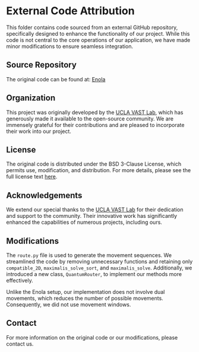 # External Code Attribution

This folder contains code sourced from an external GitHub repository, specifically designed to enhance the functionality of our project. While this code is not central to the core operations of our application, we have made minor modifications to ensure seamless integration.

## Source Repository
The original code can be found at:
[Enola](https://github.com/UCLA-VAST/Enola)

## Organization
This project was originally developed by the [UCLA VAST Lab](https://vast.cs.ucla.edu/), which has generously made it available to the open-source community. We are immensely grateful for their contributions and are pleased to incorporate their work into our project.

## License
The original code is distributed under the BSD 3-Clause License, which permits use, modification, and distribution. For more details, please see the full license text [here](https://opensource.org/licenses/BSD-3-Clause).

## Acknowledgements
We extend our special thanks to the [UCLA VAST Lab](https://vast.cs.ucla.edu/) for their dedication and support to the community. Their innovative work has significantly enhanced the capabilities of numerous projects, including ours.

## Modifications
The `route.py` file is used to generate the movement sequences. We streamlined the code by removing unnecessary functions and retaining only `compatible_2D`, `maximalis_solve_sort`, and `maximalis_solve`. Additionally, we introduced a new class, `QuantumRouter`, to implement our methods more effectively.

Unlike the Enola setup, our implementation does not involve dual movements, which reduces the number of possible movements. Consequently, we did not use movement windows.

## Contact
For more information on the original code or our modifications, please contact us.

